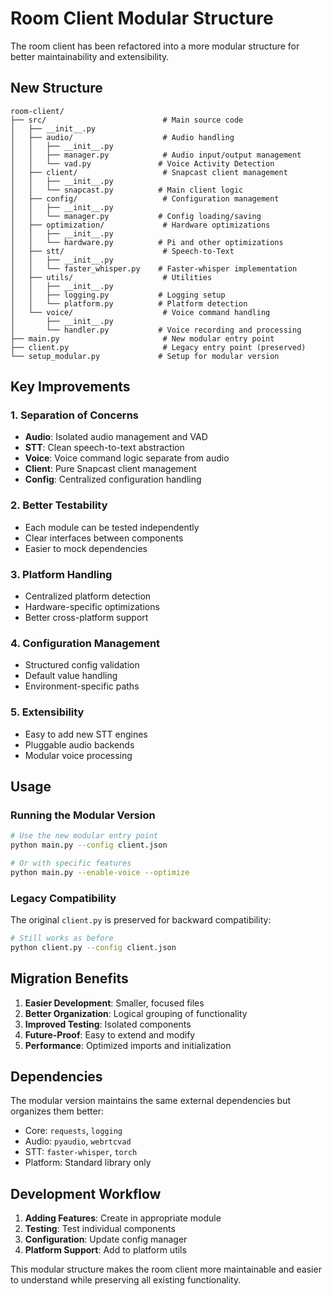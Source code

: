 # Room Client Modular Structure

The room client has been refactored into a more modular structure for better maintainability and extensibility.

## New Structure

```
room-client/
├── src/                          # Main source code
│   ├── __init__.py
│   ├── audio/                    # Audio handling
│   │   ├── __init__.py
│   │   ├── manager.py            # Audio input/output management
│   │   └── vad.py               # Voice Activity Detection
│   ├── client/                   # Snapcast client management
│   │   ├── __init__.py
│   │   └── snapcast.py          # Main client logic
│   ├── config/                   # Configuration management
│   │   ├── __init__.py
│   │   └── manager.py           # Config loading/saving
│   ├── optimization/             # Hardware optimizations
│   │   ├── __init__.py
│   │   └── hardware.py          # Pi and other optimizations
│   ├── stt/                      # Speech-to-Text
│   │   ├── __init__.py
│   │   └── faster_whisper.py    # Faster-whisper implementation
│   ├── utils/                    # Utilities
│   │   ├── __init__.py
│   │   ├── logging.py           # Logging setup
│   │   └── platform.py          # Platform detection
│   └── voice/                    # Voice command handling
│       ├── __init__.py
│       └── handler.py           # Voice recording and processing
├── main.py                       # New modular entry point
├── client.py                     # Legacy entry point (preserved)
└── setup_modular.py             # Setup for modular version
```

## Key Improvements

### 1. Separation of Concerns
- **Audio**: Isolated audio management and VAD
- **STT**: Clean speech-to-text abstraction
- **Voice**: Voice command logic separate from audio
- **Client**: Pure Snapcast client management
- **Config**: Centralized configuration handling

### 2. Better Testability
- Each module can be tested independently
- Clear interfaces between components
- Easier to mock dependencies

### 3. Platform Handling
- Centralized platform detection
- Hardware-specific optimizations
- Better cross-platform support

### 4. Configuration Management
- Structured config validation
- Default value handling
- Environment-specific paths

### 5. Extensibility
- Easy to add new STT engines
- Pluggable audio backends
- Modular voice processing

## Usage

### Running the Modular Version
```bash
# Use the new modular entry point
python main.py --config client.json

# Or with specific features
python main.py --enable-voice --optimize
```

### Legacy Compatibility
The original `client.py` is preserved for backward compatibility:
```bash
# Still works as before
python client.py --config client.json
```

## Migration Benefits

1. **Easier Development**: Smaller, focused files
2. **Better Organization**: Logical grouping of functionality
3. **Improved Testing**: Isolated components
4. **Future-Proof**: Easy to extend and modify
5. **Performance**: Optimized imports and initialization

## Dependencies

The modular version maintains the same external dependencies but organizes them better:

- Core: `requests`, `logging`
- Audio: `pyaudio`, `webrtcvad` 
- STT: `faster-whisper`, `torch`
- Platform: Standard library only

## Development Workflow

1. **Adding Features**: Create in appropriate module
2. **Testing**: Test individual components
3. **Configuration**: Update config manager
4. **Platform Support**: Add to platform utils

This modular structure makes the room client more maintainable and easier to understand while preserving all existing functionality.
